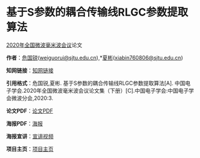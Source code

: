 # 基于S参数的耦合传输线RLGC参数提取算法

[2020年全国微波毫米波会议](http://www.em-conf.com/ncmmw2020/index.php)论文

**作者**：[危国锐](https://grwei.github.io/)(weiguorui@sjtu.edu.cn),*[夏彬](https://ee.sjtu.edu.cn/FacultyDetail.aspx?id=87&infoid=66&flag=66)(xiabin760806@sjtu.edu.cn)

**知网链接**：[知网链接](https://kns.cnki.net/kcms/detail/detail.aspx?dbcode=CPFD&dbname=CPFDLAST2021&filename=ZDWB202009002117&uniplatform=NZKPT&v=aK8Ty44vwg%25mmd2BRbEvjLJhz4pIqg0%25mmd2Fs7%25mmd2FLKPnIHuDkMYInbxnUkv%25mmd2Fcxp0eqemk%25mmd2Bc%25mmd2FO0zMQnbcF2SI4%3d)

**引用格式**：危国锐,夏彬. 基于S参数的耦合传输线RLGC参数提取算法[A]. 中国电子学会.2020年全国微波毫米波会议论文集（下册）[C].中国电子学会:中国电子学会微波分会,2020:3.

**论文PDF**：[论文PDF](基于S参数的耦合传输线RLGC参数提取算法.pdf)

**海报PDF**：[海报](204+危国锐+海报张贴.pdf)

**海报宣讲**：[宣讲视频](doc/poster_4k.mp4)

**项目主页**：[项目主页](https://grwei.github.io/ncmmw2020/)
